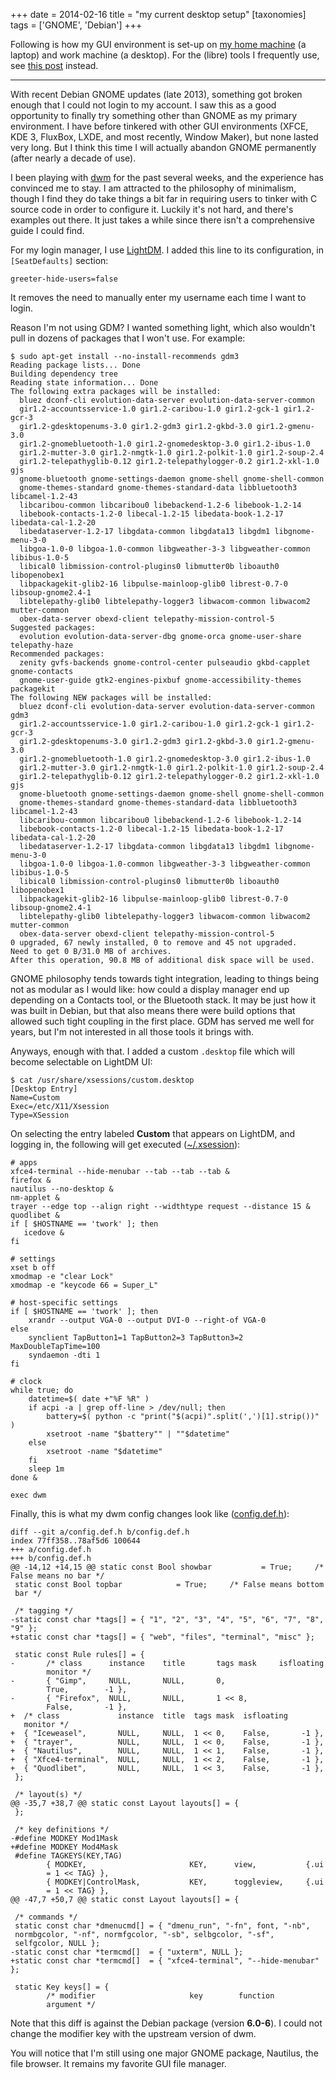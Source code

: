 +++
date = 2014-02-16
title = "my current desktop setup"
[taxonomies]
tags = ['GNOME', 'Debian']
+++

Following is how my GUI environment is set-up on [my home machine] (a
laptop) and work machine (a desktop). For the (libre) tools I frequently
use, see [this post] instead.

---

With recent Debian GNOME updates (late 2013), something got broken
enough that I could not login to my account. I saw this as a good
opportunity to finally try something other than GNOME as my primary
environment. I have before tinkered with other GUI environments (XFCE,
KDE 3, FluxBox, LXDE, and most recently, Window Maker), but none lasted
very long. But I think this time I will actually abandon GNOME
permanently (after nearly a decade of use).

I been playing with [dwm] for the past several weeks, and the experience
has convinced me to stay. I am attracted to the philosophy of
minimalism, though I find they do take things a bit far in requiring
users to tinker with C source code in order to configure it. Luckily
it's not hard, and there's examples out there. It just takes a while
since there isn't a comprehensive guide I could find.

For my login manager, I use [LightDM]. I added this line to its
configuration, in `[SeatDefaults]` section:

    greeter-hide-users=false

It removes the need to manually enter my username each time I want to
login.

Reason I'm not using GDM? I wanted something light, which also
wouldn't pull in dozens of packages that I won't use. For example:

    $ sudo apt-get install --no-install-recommends gdm3
    Reading package lists... Done
    Building dependency tree
    Reading state information... Done
    The following extra packages will be installed:
      bluez dconf-cli evolution-data-server evolution-data-server-common
      gir1.2-accountsservice-1.0 gir1.2-caribou-1.0 gir1.2-gck-1 gir1.2-gcr-3
      gir1.2-gdesktopenums-3.0 gir1.2-gdm3 gir1.2-gkbd-3.0 gir1.2-gmenu-3.0
      gir1.2-gnomebluetooth-1.0 gir1.2-gnomedesktop-3.0 gir1.2-ibus-1.0
      gir1.2-mutter-3.0 gir1.2-nmgtk-1.0 gir1.2-polkit-1.0 gir1.2-soup-2.4
      gir1.2-telepathyglib-0.12 gir1.2-telepathylogger-0.2 gir1.2-xkl-1.0 gjs
      gnome-bluetooth gnome-settings-daemon gnome-shell gnome-shell-common
      gnome-themes-standard gnome-themes-standard-data libbluetooth3 libcamel-1.2-43
      libcaribou-common libcaribou0 libebackend-1.2-6 libebook-1.2-14
      libebook-contacts-1.2-0 libecal-1.2-15 libedata-book-1.2-17 libedata-cal-1.2-20
      libedataserver-1.2-17 libgdata-common libgdata13 libgdm1 libgnome-menu-3-0
      libgoa-1.0-0 libgoa-1.0-common libgweather-3-3 libgweather-common libibus-1.0-5
      libical0 libmission-control-plugins0 libmutter0b liboauth0 libopenobex1
      libpackagekit-glib2-16 libpulse-mainloop-glib0 librest-0.7-0 libsoup-gnome2.4-1
      libtelepathy-glib0 libtelepathy-logger3 libwacom-common libwacom2 mutter-common
      obex-data-server obexd-client telepathy-mission-control-5
    Suggested packages:
      evolution evolution-data-server-dbg gnome-orca gnome-user-share telepathy-haze
    Recommended packages:
      zenity gvfs-backends gnome-control-center pulseaudio gkbd-capplet gnome-contacts
      gnome-user-guide gtk2-engines-pixbuf gnome-accessibility-themes packagekit
    The following NEW packages will be installed:
      bluez dconf-cli evolution-data-server evolution-data-server-common gdm3
      gir1.2-accountsservice-1.0 gir1.2-caribou-1.0 gir1.2-gck-1 gir1.2-gcr-3
      gir1.2-gdesktopenums-3.0 gir1.2-gdm3 gir1.2-gkbd-3.0 gir1.2-gmenu-3.0
      gir1.2-gnomebluetooth-1.0 gir1.2-gnomedesktop-3.0 gir1.2-ibus-1.0
      gir1.2-mutter-3.0 gir1.2-nmgtk-1.0 gir1.2-polkit-1.0 gir1.2-soup-2.4
      gir1.2-telepathyglib-0.12 gir1.2-telepathylogger-0.2 gir1.2-xkl-1.0 gjs
      gnome-bluetooth gnome-settings-daemon gnome-shell gnome-shell-common
      gnome-themes-standard gnome-themes-standard-data libbluetooth3 libcamel-1.2-43
      libcaribou-common libcaribou0 libebackend-1.2-6 libebook-1.2-14
      libebook-contacts-1.2-0 libecal-1.2-15 libedata-book-1.2-17 libedata-cal-1.2-20
      libedataserver-1.2-17 libgdata-common libgdata13 libgdm1 libgnome-menu-3-0
      libgoa-1.0-0 libgoa-1.0-common libgweather-3-3 libgweather-common libibus-1.0-5
      libical0 libmission-control-plugins0 libmutter0b liboauth0 libopenobex1
      libpackagekit-glib2-16 libpulse-mainloop-glib0 librest-0.7-0 libsoup-gnome2.4-1
      libtelepathy-glib0 libtelepathy-logger3 libwacom-common libwacom2 mutter-common
      obex-data-server obexd-client telepathy-mission-control-5
    0 upgraded, 67 newly installed, 0 to remove and 45 not upgraded.
    Need to get 0 B/31.0 MB of archives.
    After this operation, 90.8 MB of additional disk space will be used.

GNOME philosophy tends towards tight integration, leading to things
being not as modular as I would like: how could a display manager end up
depending on a Contacts tool, or the Bluetooth stack. It may be just how
it was built in Debian, but that also means there were build options
that allowed such tight coupling in the first place. GDM has served me
well for years, but I'm not interested in all those tools it brings
with.

Anyways, enough with that. I added a custom `.desktop` file which will
become selectable on LightDM UI:

    $ cat /usr/share/xsessions/custom.desktop
    [Desktop Entry]
    Name=Custom
    Exec=/etc/X11/Xsession
    Type=XSession

On selecting the entry labeled **Custom** that appears on LightDM, and
logging in, the following will get executed ([~/.xsession]):

``` {.sourceCode .sh}
# apps
xfce4-terminal --hide-menubar --tab --tab --tab &
firefox &
nautilus --no-desktop &
nm-applet &
trayer --edge top --align right --widthtype request --distance 15 &
quodlibet &
if [ $HOSTNAME == 'twork' ]; then
   icedove &
fi

# settings
xset b off
xmodmap -e "clear Lock"
xmodmap -e "keycode 66 = Super_L"

# host-specific settings
if [ $HOSTNAME == 'twork' ]; then
    xrandr --output VGA-0 --output DVI-0 --right-of VGA-0
else
    synclient TapButton1=1 TapButton2=3 TapButton3=2 MaxDoubleTapTime=100
    syndaemon -dti 1
fi

# clock
while true; do
    datetime=$( date +"%F %R" )
    if acpi -a | grep off-line > /dev/null; then
        battery=$( python -c "print("$(acpi)".split(',')[1].strip())" )
        xsetroot -name "$battery"" | ""$datetime"
    else
        xsetroot -name "$datetime"
    fi
    sleep 1m
done &

exec dwm
```

Finally, this is what my dwm config changes look like ([config.def.h]):

    diff --git a/config.def.h b/config.def.h
    index 77ff358..78af5d6 100644
    +++ a/config.def.h
    +++ b/config.def.h
    @@ -14,12 +14,15 @@ static const Bool showbar           = True;     /*
    False means no bar */
     static const Bool topbar            = True;     /* False means bottom
     bar */

     /* tagging */
    -static const char *tags[] = { "1", "2", "3", "4", "5", "6", "7", "8",
    "9" };
    +static const char *tags[] = { "web", "files", "terminal", "misc" };

     static const Rule rules[] = {
    -       /* class      instance    title       tags mask     isfloating
            monitor */
    -       { "Gimp",     NULL,       NULL,       0,
            True,        -1 },
    -       { "Firefox",  NULL,       NULL,       1 << 8,
            False,       -1 },
    +  /* class             instance  title  tags mask  isfloating
       monitor */
    +  { "Iceweasel",       NULL,     NULL,  1 << 0,    False,       -1 },
    +  { "trayer",          NULL,     NULL,  1 << 0,    False,       -1 },
    +  { "Nautilus",        NULL,     NULL,  1 << 1,    False,       -1 },
    +  { "Xfce4-terminal",  NULL,     NULL,  1 << 2,    False,       -1 },
    +  { "Quodlibet",       NULL,     NULL,  1 << 3,    False,       -1 },
     };

     /* layout(s) */
    @@ -35,7 +38,7 @@ static const Layout layouts[] = {
     };

     /* key definitions */
    -#define MODKEY Mod1Mask
    +#define MODKEY Mod4Mask
     #define TAGKEYS(KEY,TAG)
            { MODKEY,                       KEY,      view,           {.ui
            = 1 << TAG} },
            { MODKEY|ControlMask,           KEY,      toggleview,     {.ui
            = 1 << TAG} },
    @@ -47,7 +50,7 @@ static const Layout layouts[] = {

     /* commands */
     static const char *dmenucmd[] = { "dmenu_run", "-fn", font, "-nb",
     normbgcolor, "-nf", normfgcolor, "-sb", selbgcolor, "-sf",
     selfgcolor, NULL };
    -static const char *termcmd[]  = { "uxterm", NULL };
    +static const char *termcmd[]  = { "xfce4-terminal", "--hide-menubar"
    };

     static Key keys[] = {
            /* modifier                     key        function
            argument */

Note that this diff is against the Debian package (version **6.0-6**). I
could not change the modifier key with the upstream version of dwm.

You will notice that I'm still using one major GNOME package, Nautilus,
the file browser. It remains my favorite GUI file manager.

  [my home machine]: http://tshepang.net/sony-vaio-pro-13-svp13212sgbi
  [this post]: http://tshepang.net/floss-i-use-a-lot
  [dwm]: http://dwm.suckless.org
  [LightDM]: http://www.freedesktop.org/wiki/Software/LightDM
  [~/.xsession]: https://bitbucket.org/tshepang/custom/src/tip/xsession
  [config.def.h]: https://bitbucket.org/tshepang/custom/src/tip/config.def.h
